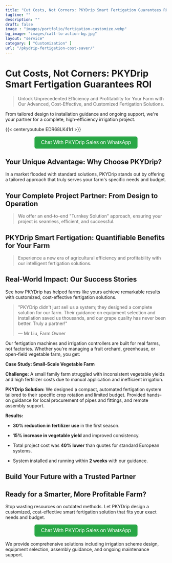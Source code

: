 ```yaml
---
title: "Cut Costs, Not Corners: PKYDrip Smart Fertigation Guarantees ROI"
tagline: ""
description: ""
draft: false
image : "images/portfolio/fertigation-customize.webp"
bg_image: "images/call-to-action-bg.jpg"
layout: "service"
category: [ "Customization" ]
url: "/pkydrip-fertigation-cost-saver/"
---
```


# Cut Costs, Not Corners: PKYDrip Smart Fertigation Guarantees ROI


> Unlock Unprecedented Efficiency and Profitability for Your Farm with Our Advanced, Cost-Effective, and Customized Fertigation Solutions.

From tailored design to installation guidance and ongoing support, we're your partner for a complete, high-efficiency irrigation project.


{{< centeryoutube EDR68LK41rI >}}


<div align="center">
  <a href="https://wa.me/+8617395297329" target="_blank" style="
    display: inline-block;
    background-color: #28a745;
    color: white;
    padding: 10px 20px;
    font-size: 16px;
    border-radius: 6px;
    text-decoration: none;
    font-family: sans-serif;
  ">
    Chat With PKYDrip Sales on WhatsApp
  </a>
</div>


## Your Unique Advantage: Why Choose PKYDrip?


In a market flooded with standard solutions, PKYDrip stands out by offering a tailored approach that truly serves your farm's specific needs and budget.




## Your Complete Project Partner: From Design to Operation


> We offer an end-to-end "Turnkey Solution" approach, ensuring your project is seamless, efficient, and successful.





## PKYDrip Smart Fertigation: Quantifiable Benefits for Your Farm


> Experience a new era of agricultural efficiency and profitability with our intelligent fertigation solutions.





## Real-World Impact: Our Success Stories


See how PKYDrip has helped farms like yours achieve remarkable results with customized, cost-effective fertigation solutions.


> "PKYDrip didn't just sell us a system; they designed a complete solution for our farm. Their guidance on equipment selection and installation saved us thousands, and our grape quality has never been better. Truly a partner!"
> 
> — Mr Liu, Farm Owner

Our fertigation machines and irrigation controllers are built for real farms, not factories. Whether you're managing a fruit orchard, greenhouse, or open-field vegetable farm, you get:


**Case Study: Small-Scale Vegetable Farm**


**Challenge:** A small family farm struggled with inconsistent vegetable yields and high fertilizer costs due to manual application and inefficient irrigation.


**PKYDrip Solution:** We designed a compact, automated fertigation system tailored to their specific crop rotation and limited budget. Provided hands-on guidance for local procurement of pipes and fittings, and remote assembly support.


**Results:**


  - **30% reduction in fertilizer use** in the first season.


  - **15% increase in vegetable yield** and improved consistency.


  - Total project cost was **40% lower** than quotes for standard European systems.


  - System installed and running within **2 weeks** with our guidance.





## Build Your Future with a Trusted Partner





## Ready for a Smarter, More Profitable Farm?


Stop wasting resources on outdated methods. Let PKYDrip design a customized, cost-effective smart fertigation solution that fits your exact needs and budget.


<div align="center">
  <a href="https://wa.me/+8617395297329" target="_blank" style="
    display: inline-block;
    background-color: #28a745;
    color: white;
    padding: 10px 20px;
    font-size: 16px;
    border-radius: 6px;
    text-decoration: none;
    font-family: sans-serif;
  ">
    Chat With PKYDrip Sales on WhatsApp
  </a>
</div>


We provide comprehensive solutions including irrigation scheme design, equipment selection, assembly guidance, and ongoing maintenance support.